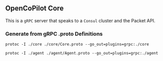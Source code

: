 ## OpenCoPilot Core

This is a `gRPC` server that speaks to a `Consul` cluster and the Packet API.

### Generate from gRPC .proto Definitions

`protoc -I ./core ./core/Core.proto --go_out=plugins=grpc:./core`

`protoc -I ./agent ./agent/Agent.proto --go_out=plugins=grpc:./agent`